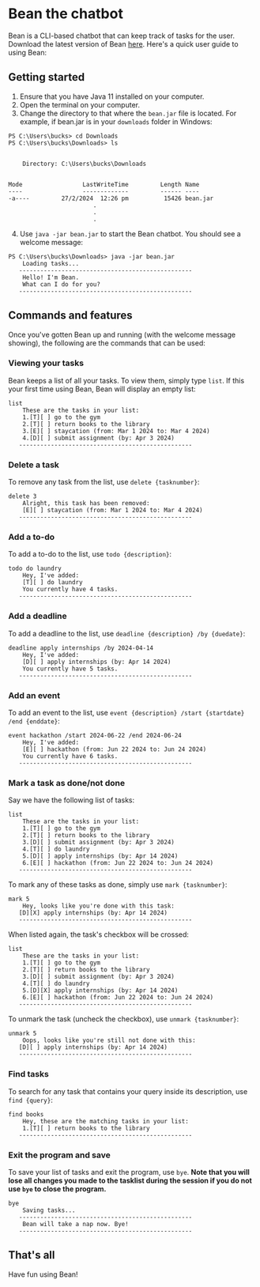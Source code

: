 # Bean the chatbot

Bean is a CLI-based chatbot that can keep track of tasks for the user. Download the latest version of Bean [here](https://github.com/pqienso/ip/releases). Here's a quick user guide to using Bean:

## Getting started
1. Ensure that you have Java 11 installed on your computer.
1. Open the terminal on your computer.
1. Change the directory to that where the `bean.jar` file is located. For example, if bean.jar is in your `downloads` folder in Windows:
```
PS C:\Users\bucks> cd Downloads
PS C:\Users\bucks\Downloads> ls


    Directory: C:\Users\bucks\Downloads


Mode                 LastWriteTime         Length Name
----                 -------------         ------ ----
-a----         27/2/2024  12:26 pm          15426 bean.jar
                        .
                        .
                        .
```
4. Use `java -jar bean.jar` to start the Bean chatbot. You should see a welcome message:
```
PS C:\Users\bucks\Downloads> java -jar bean.jar
    Loading tasks...
   -------------------------------------------------
    Hello! I'm Bean.
    What can I do for you?
   -------------------------------------------------
```

## Commands and features
Once you've gotten Bean up and running (with the welcome message showing), the following are the commands that can be used:
### Viewing your tasks
Bean keeps a list of all your tasks. To view them, simply type `list`. If this your first time using Bean, Bean will display an empty list:
```
list
    These are the tasks in your list:
    1.[T][ ] go to the gym
    2.[T][ ] return books to the library
    3.[E][ ] staycation (from: Mar 1 2024 to: Mar 4 2024)
    4.[D][ ] submit assignment (by: Apr 3 2024)
   -------------------------------------------------
```
### Delete a task
To remove any task from the list, use `delete {tasknumber}`:
```
delete 3
    Alright, this task has been removed:
    [E][ ] staycation (from: Mar 1 2024 to: Mar 4 2024)
   -------------------------------------------------
```

### Add a to-do
To add a to-do to the list, use `todo {description}`:
```
todo do laundry
    Hey, I've added:
    [T][ ] do laundry
    You currently have 4 tasks.
   -------------------------------------------------
```
### Add a deadline
To add a deadline to the list, use `deadline {description} /by {duedate}`:
```
deadline apply internships /by 2024-04-14
    Hey, I've added:
    [D][ ] apply internships (by: Apr 14 2024)
    You currently have 5 tasks.
   -------------------------------------------------
```
### Add an event
To add an event to the list, use `event {description} /start {startdate} /end {enddate}`:
```
event hackathon /start 2024-06-22 /end 2024-06-24
    Hey, I've added:
    [E][ ] hackathon (from: Jun 22 2024 to: Jun 24 2024)
    You currently have 6 tasks.
   -------------------------------------------------
```
### Mark a task as done/not done
Say we have the following list of tasks:
```
list
    These are the tasks in your list:
    1.[T][ ] go to the gym
    2.[T][ ] return books to the library
    3.[D][ ] submit assignment (by: Apr 3 2024)
    4.[T][ ] do laundry
    5.[D][ ] apply internships (by: Apr 14 2024)
    6.[E][ ] hackathon (from: Jun 22 2024 to: Jun 24 2024)
   -------------------------------------------------
```
To mark any of these tasks as done, simply use `mark {tasknumber}`:
```
mark 5
    Hey, looks like you're done with this task:
   [D][X] apply internships (by: Apr 14 2024)
   -------------------------------------------------
```
When listed again, the task's checkbox will be crossed:
```
list
    These are the tasks in your list:
    1.[T][ ] go to the gym
    2.[T][ ] return books to the library
    3.[D][ ] submit assignment (by: Apr 3 2024)
    4.[T][ ] do laundry
    5.[D][X] apply internships (by: Apr 14 2024)
    6.[E][ ] hackathon (from: Jun 22 2024 to: Jun 24 2024)
   -------------------------------------------------
```
To unmark the task (uncheck the checkbox), use `unmark {tasknumber}`:
```
unmark 5
    Oops, looks like you're still not done with this:
   [D][ ] apply internships (by: Apr 14 2024)
   -------------------------------------------------
```
### Find tasks
To search for any task that contains your query inside its description, use `find {query}`:
```
find books
    Hey, these are the matching tasks in your list:
    1.[T][ ] return books to the library
   -------------------------------------------------
```
### Exit the program and save
To save your list of tasks and exit the program, use `bye`. **Note that you will lose all changes you made to the tasklist during the session if you do not use `bye` to close the program.**
```
bye
    Saving tasks...
   -------------------------------------------------
    Bean will take a nap now. Bye!
   -------------------------------------------------
```
## That's all
Have fun using Bean!
